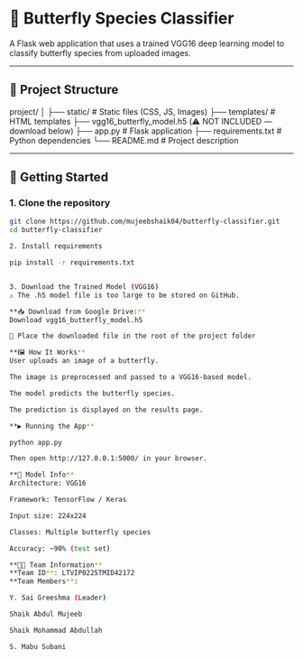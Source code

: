 # 🦋 Butterfly Species Classifier

A Flask web application that uses a trained VGG16 deep learning model to classify butterfly species from uploaded images.

---

## 📁 Project Structure

project/
│
├── static/ # Static files (CSS, JS, Images)
├── templates/ # HTML templates
├── vgg16_butterfly_model.h5 (⚠️ NOT INCLUDED — download below)
├── app.py # Flask application
├── requirements.txt # Python dependencies
└── README.md # Project description


---

## 🚀 Getting Started

### 1. Clone the repository

```bash
git clone https://github.com/mujeebshaik04/butterfly-classifier.git
cd butterfly-classifier

2. Install requirements

pip install -r requirements.txt


3. Download the Trained Model (VGG16)
⚠️ The .h5 model file is too large to be stored on GitHub.

**📥 Download from Google Drive:**
Download vgg16_butterfly_model.h5

📌 Place the downloaded file in the root of the project folder

**🖼️ How It Works**
User uploads an image of a butterfly.

The image is preprocessed and passed to a VGG16-based model.

The model predicts the butterfly species.

The prediction is displayed on the results page.

**▶️ Running the App**

python app.py

Then open http://127.0.0.1:5000/ in your browser.

**🧠 Model Info**
Architecture: VGG16

Framework: TensorFlow / Keras

Input size: 224x224

Classes: Multiple butterfly species

Accuracy: ~90% (test set)

**👨‍💻 Team Information**
**Team ID**: LTVIP0225TMID42172
**Team Members**:

Y. Sai Greeshma (Leader)

Shaik Abdul Mujeeb

Shaik Mohammad Abdullah

S. Mabu Subani



